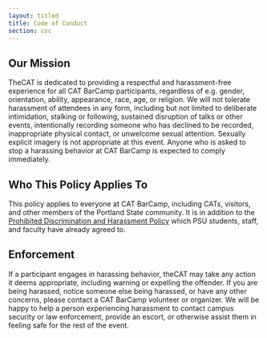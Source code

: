 ```yaml
---
layout: titled
title: Code of Conduct
section: coc
---
```


## Our Mission
TheCAT is dedicated to providing a respectful and harassment-free experience for all CAT BarCamp participants, regardless of e.g. gender, orientation, ability, appearance, race, age, or religion. We will not tolerate harassment of attendees in any form, including but not limited to deliberate intimidation, stalking or following, sustained disruption of talks or other events, intentionally recording someone who has declined to be recorded, inappropriate physical contact, or unwelcome sexual attention. Sexually explicit imagery is not appropriate at this event. Anyone who is asked to stop a harassing behavior at CAT BarCamp is expected to comply immediately.

## Who This Policy Applies To
This policy applies to everyone at CAT BarCamp, including CATs, visitors, and other members of the Portland State community. 
It is in addition to the [Prohibited Discrimination and Harassment Policy](http://www.pdx.edu/diversity/sites/www.pdx.edu.diversity/files/3.15.13%20REV%20Policy%20on%20Prohibited%20Discrimination%20and%20Harassment%20signed%20final.pdf) which PSU students, staff, and faculty have already agreed to.

## Enforcement
If a participant engages in harassing behavior, theCAT may take any action it deems appropriate, including warning or expelling the offender. If you are being harassed, notice someone else being harassed, or have any other concerns, please contact a CAT BarCamp volunteer or organizer. We will be happy to help a person experiencing harassment to contact campus security or law enforcement, provide an escort, or otherwise assist them in feeling safe for the rest of the event.
